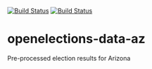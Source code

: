 [![Build Status](https://github.com/openelections/openelections-data-az/actions/workflows/data_tests.yml/badge.svg?branch=master)](https://github.com/openelections/openelections-data-az/actions/workflows/data_tests.yml?query=branch%3Amaster)
[![Build Status](https://github.com/openelections/openelections-data-az/actions/workflows/format_tests.yml/badge.svg?branch=master)](https://github.com/openelections/openelections-data-az/actions/workflows/format_tests.yml?query=branch%3Amaster)

# openelections-data-az
Pre-processed election results for Arizona
